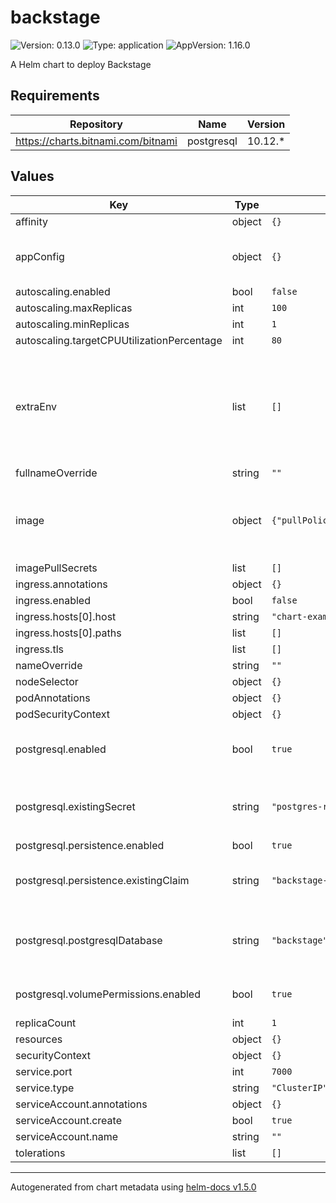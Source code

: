 # backstage

![Version: 0.13.0](https://img.shields.io/badge/Version-0.13.0-informational?style=flat-square) ![Type: application](https://img.shields.io/badge/Type-application-informational?style=flat-square) ![AppVersion: 1.16.0](https://img.shields.io/badge/AppVersion-1.16.0-informational?style=flat-square)

A Helm chart to deploy Backstage

## Requirements

| Repository | Name | Version |
|------------|------|---------|
| https://charts.bitnami.com/bitnami | postgresql | 10.12.* |

## Values

| Key | Type | Default | Description |
|-----|------|---------|-------------|
| affinity | object | `{}` |  |
| appConfig | object | `{}` | Set your Backstage config here, see [example](EXAMPLE-CONFIG.md) |
| autoscaling.enabled | bool | `false` |  |
| autoscaling.maxReplicas | int | `100` |  |
| autoscaling.minReplicas | int | `1` |  |
| autoscaling.targetCPUUtilizationPercentage | int | `80` |  |
| extraEnv | list | `[]` | Can be used pass variables to your app-config.yaml such as Gitlab or Github tokens |
| fullnameOverride | string | `""` |  |
| image | object | `{"pullPolicy":"IfNotPresent","repository":"","tag":""}` | You will need to switch this out with your custom image and tag |
| imagePullSecrets | list | `[]` |  |
| ingress.annotations | object | `{}` |  |
| ingress.enabled | bool | `false` |  |
| ingress.hosts[0].host | string | `"chart-example.local"` |  |
| ingress.hosts[0].paths | list | `[]` |  |
| ingress.tls | list | `[]` |  |
| nameOverride | string | `""` |  |
| nodeSelector | object | `{}` |  |
| podAnnotations | object | `{}` |  |
| podSecurityContext | object | `{}` |  |
| postgresql.enabled | bool | `true` | Whether to use the Postgres chart |
| postgresql.existingSecret | string | `"postgres-root-credentials"` | A secret containing a key `postgresql-password` |
| postgresql.persistence.enabled | bool | `true` |  |
| postgresql.persistence.existingClaim | string | `"backstage-postgres-data"` | Where postgres should store its data |
| postgresql.postgresqlDatabase | string | `"backstage"` | The database name backstage installs to. |
| postgresql.volumePermissions.enabled | bool | `true` | Automatically fix permissions |
| replicaCount | int | `1` |  |
| resources | object | `{}` |  |
| securityContext | object | `{}` |  |
| service.port | int | `7000` |  |
| service.type | string | `"ClusterIP"` |  |
| serviceAccount.annotations | object | `{}` |  |
| serviceAccount.create | bool | `true` |  |
| serviceAccount.name | string | `""` |  |
| tolerations | list | `[]` |  |

----------------------------------------------
Autogenerated from chart metadata using [helm-docs v1.5.0](https://github.com/norwoodj/helm-docs/releases/v1.5.0)
